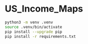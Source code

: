 # US_Income_Maps

```bash
python3 -m venv .venv
source .venv/bin/activate
pip install --upgrade pip
pip install -r requirements.txt
```


